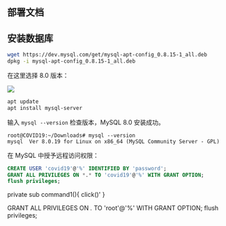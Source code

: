 ## 部署文档

## 安装数据库

```bash
wget https://dev.mysql.com/get/mysql-apt-config_0.8.15-1_all.deb
dpkg -i mysql-apt-config_0.8.15-1_all.deb
```
在这里选择 8.0 版本：

![](https://billc.oss-cn-shanghai.aliyuncs.com/img/2020-04-17-034545.jpg)

```bash
apt update
apt install mysql-server
```

输入 `mysql --version` 检查版本，MySQL 8.0 安装成功。

```
root@COVID19:~/Downloads# mysql --version
mysql  Ver 8.0.19 for Linux on x86_64 (MySQL Community Server - GPL)
```

在 MySQL 中授予远程访问权限：
```sql
CREATE USER 'covid19'@'%' IDENTIFIED BY 'password';
GRANT ALL PRIVILEGES ON *.* TO 'covid19'@'%' WITH GRANT OPTION;
flush privileges;
```

private sub command1(){
    click()'
}



GRANT ALL PRIVILEGES ON *.* TO 'root'@'%' WITH GRANT OPTION;
flush privileges;